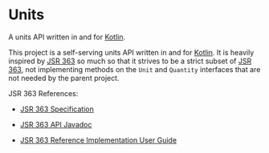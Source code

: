Units
=====

A units API written in and for [Kotlin].

This project is a self-serving units API written in and for [Kotlin]. It is heavily inspired by [JSR 363] so much so
that it strives to be a strict subset of [JSR 363], not implementing methods on the `Unit` and `Quantity` interfaces
that are not needed by the parent project.

JSR 363 References:

- [JSR 363 Specification][JSR 363]
- [JSR 363 API Javadoc](http://unitsofmeasurement.github.io/unit-api/site/apidocs/index.html)
- [JSR 363 Reference Implementation User Guide](https://unitsofmeasurement.gitbooks.io/unit-ri-userguide/content/)

  [Kotlin]:https://kotlinlang.org
  [JSR 363]:https://docs.google.com/document/d/12KhosAFriGCczBs6gwtJJDfg_QlANT92_lhxUWO2gCY

